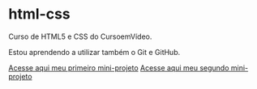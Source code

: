 # html-css
 Curso de HTML5 e CSS do CursoemVídeo.

 Estou aprendendo a utilizar também o Git e GitHub.

 <a href="https://augustomoraes07.github.io/html-css/Desafios/d010/android.html">Acesse aqui meu primeiro mini-projeto</a>
 <a href="https://augustomoraes07.github.io/html-css/Desafios/d012/index.html">Acesse aqui meu segundo mini-projeto</a>
